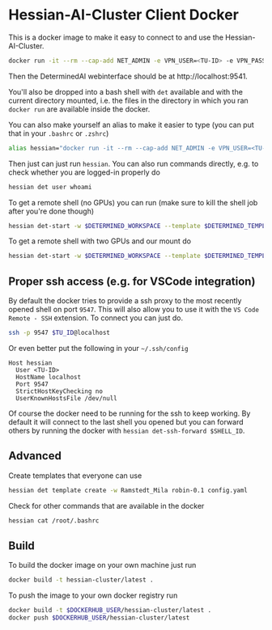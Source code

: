 # Hessian-AI-Cluster Client Docker

This is a docker image to make it easy to connect to and use the Hessian-AI-Cluster.

```bash
docker run -it --rm --cap-add NET_ADMIN -e VPN_USER=<TU-ID> -e VPN_PASSWORD='<TU-Password>' -e DET_USER=<TU-ID> -e DET_PASSWORD='<DETERMINED-AI-PASSWORD>' -e SSH_PUB_KEY=\"$(cat ~/.ssh/id_*.pub | head -n 1)\" -p 9541:9541 -v .:/wd simonramstedt/hessian-cluster      
```

Then the DeterminedAI webinterface should be at http://localhost:9541.

You'll also be dropped into a bash shell with `det` available and with the current directory mounted, i.e. the files in the directory in which you ran `docker run` are available inside the docker.


You can also make yourself an alias to make it easier to type (you can put that in your `.bashrc` or `.zshrc`)

```bash
alias hessian="docker run -it --rm --cap-add NET_ADMIN -e VPN_USER=<TU-ID> -e VPN_PASSWORD='<TU-Password>' -e DET_USER=<TU-ID> -e DET_PASSWORD='<DETERMINED-AI-PASSWORD>' -e SSH_PUB_KEY=\"$(cat ~/.ssh/id_*.pub | head -n 1)\" -p 9540-9550:9540-9550 -v .:/wd simonramstedt/hessian-cluster"
```

Then just can just run `hessian`. You can also run commands directly, e.g. to check whether you are logged-in properly do

```bash
hessian det user whoami
```

To get a remote shell (no GPUs) you can run (make sure to kill the shell job after you're done though)

```bash
hessian det-start -w $DETERMINED_WORKSPACE --template $DETERMINED_TEMPLATE --config resources.slots=0
```

To get a remote shell with two GPUs and our mount do

```bash
hessian det-start -w $DETERMINED_WORKSPACE --template $DETERMINED_TEMPLATE --config resources.slots=2
```


## Proper ssh access (e.g. for VSCode integration)

By default the docker tries to provide a ssh proxy to the most recently opened shell on port `9547`. This will also allow you to use it with the `VS Code Remote - SSH` extension. To connect you can just do. 

```bash
ssh -p 9547 $TU_ID@localhost
```

Or even better put the following in your `~/.ssh/config`

```
Host hessian
  User <TU-ID>
  HostName localhost
  Port 9547
  StrictHostKeyChecking no
  UserKnownHostsFile /dev/null
```

Of course the docker need to be running for the ssh to keep working. By default it will connect to the last shell you opened but you can forward others by running the docker with `hessian det-ssh-forward $SHELL_ID`. 

## Advanced

Create templates that everyone can use

```bash
hessian det template create -w Ramstedt_Mila robin-0.1 config.yaml 
```


Check for other commands that are available in the docker

```bash
hessian cat /root/.bashrc
```


## Build
To build the docker image on your own machine just run

```bash
docker build -t hessian-cluster/latest .
```

To push the image to your own docker registry run
```bash
docker build -t $DOCKERHUB_USER/hessian-cluster/latest .
docker push $DOCKERHUB_USER/hessian-cluster/latest
```
